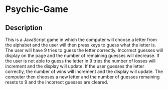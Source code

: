 # Psychic-Game

## Description 
This is a JavaScript game in which the computer will choose a letter from the alphabet and the user will then press keys to guess what the letter is. The user will have 9 tries to guess the letter correctly. Incorrect guesses will display on the page and the number of remaining guesses will decrease. If the user is not able to guess the letter in 9 tries the number of losses will increment and the display will update. If the user guesses the letter correctly, the number of wins will increment and the display will update. The computer then chooses a new letter and the number of guesses remaining resets to 9 and the incorrect guesses are cleared. 
